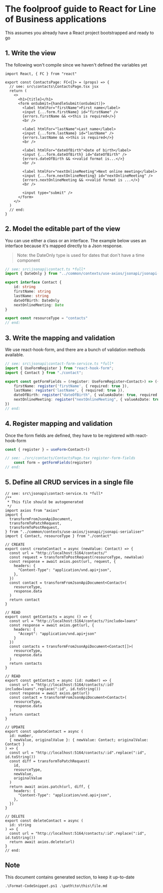 # The foolproof guide to React for Line of Business applications

This assumes you already have a React project bootstrapped
and ready to go

## 1. Write the view

The following won't compile since we haven't defined
the variables yet

```tsx
import React, { FC } from "react"

export const ContactsPage: FC<{}> = (props) => {
  // see: src\contacts\ContactsPage.tsx jsx
  return (
    <>
      <h1>{title}</h1>
      <form onSubmit={handleSubmit(onSubmit)}>
        <label htmlFor="firstName">First name</label>
        <input {...form.firstName} id="firstName" />
        {errors.firstName && <>this is required</>}
        <br />

        <label htmlFor="lastName">Last name</label>
        <input {...form.lastName} id="lastName" />
        {errors.lastName && <>this is required</>}
        <br />

        <label htmlFor="dateOfBirth">Date of birth</label>
        <input {...form.dateOfBirth} id="dateOfBirth" />
        {errors.dateOfBirth && <>valid format is...</>}
        <br />

        <label htmlFor="nextOnlineMeeting">Next online meeting</label>
        <input {...form.nextOnlineMeeting} id="nextOnlineMeeting" />
        {errors.nextOnlineMeeting && <>valid format is ...</>}
        <br />

        <input type="submit" />
      </form>
    </>
  )
  // end:
}
```

## 2. Model the editable part of the view

You can use either a class or an interface. The example below uses
an interface because it's mapped directly to a Json response.

> Note: the DateOnly type is used for dates that don't
> have a time component

```ts
// see: src\jsonapi\contact.ts *full*
import { DateOnly } from "../common/contexts/use-axios/jsonapi/jsonapi-date"

export interface Contact {
    id: string
    firstName: string
    lastName: string
    dateOfBirth: DateOnly
    nextOnlineMeeting: Date
}

export const resourceType = "contacts"
// end:
```

## 3. Write the mapping and validation

We use react-hook-form, and there are a bunch of validation
methods available.

```ts
// see: src\jsonapi\contact-form-service.ts *full*
import { UseFormRegister } from "react-hook-form";
import { Contact } from "./contact";

export const getFormFields = (register: UseFormRegister<Contact>) => ({
    firstName: register('firstName', { required: true }),
    lastName: register('lastName', { required: true }),
    dateOfBirth: register("dateOfBirth", { valueAsDate: true, required: true }),
    nextOnlineMeeting: register("nextOnlineMeeting", { valueAsDate: true }),
})
// end:
```

## 4. Register mapping and validation

Once the form fields are defined, they have to be registered
with react-hook-form

```ts
const { register } = useForm<Contact>()

// see: ./src/contacts/ContactsPage.tsx register-form-fields
    const form = getFormFields(register)
// end:
```

## 5. Define all CRUD services in a single file

```tsx
// see: src\jsonapi\contact-service.ts *full*
/**
 * This file should be autogenerated
 */
import axios from "axios"
import {
  transformFromJsonApiDocument,
  transformToPatchRequest,
  transformToPostRequest,
} from "../common/contexts/use-axios/jsonapi/jsonapi-serialiser"
import { Contact, resourceType } from "./contact"

// CREATE
export const createContact = async (newValue: Contact) => {
  const url = "http://localhost:5164/contacts/"
  const request = transformToPostRequest(resourceType, newValue)
  const response = await axios.post(url, request, {
    headers: {
      "Content-Type": "application/vnd.api+json",
    },
  })
  const contact = transformFromJsonApiDocument<Contact>(
    resourceType,
    response.data
  )
  return contact
}

// READ
export const getContacts = async () => {
  const url = "http://localhost:5164/contacts/?include=loans"
  const response = await axios.get(url, {
    headers: {
      "Accept": "application/vnd.api+json"
    }
  })
  const contacts = transformFromJsonApiDocument<Contact[]>(
    resourceType,
    response.data
  )
  return contacts
}

// READ
export const getContact = async (id: number) => {
  const url = "http://localhost:5164/contacts/:id?include=loans".replace(":id", id.toString())
  const response = await axios.get(url)
  const contact = transformFromJsonApiDocument<Contact>(
    resourceType,
    response.data
  )
  return contact
}

// UPDATE
export const updateContact = async (
  id: number,
  { newValue, originalValue }: { newValue: Contact; originalValue: Contact }
) => {
  const url = "http://localhost:5164/contacts/:id".replace(":id", id.toString())
  const diff = transformToPatchRequest(
    id,
    resourceType,
    newValue,
    originalValue
  )
  return await axios.patch(url, diff, {
    headers: {
      "Content-Type": "application/vnd.api+json",
    },
  })
}

// DELETE
export const deleteContact = async (
  id: string
) => {
  const url = "http://localhost:5164/contacts/:id".replace(":id", id.toString())
  return await axios.delete(url)
}
// end:
```

<!-- see: ../Format-CodeSnippet.ps1 how-to-insert -->
## Note

This document contains generated section, to keep it up-to-date

```
.\Format-CodeSnippet.ps1 .\path\to\this\file.md
```
<!-- end: -->
